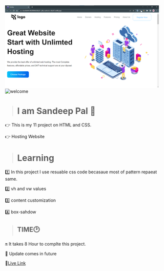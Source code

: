 ![thumbnail](./images/thumbnail.png)
![welcome](https://img.shields.io/badge/Hello-Welcome-brightgreen)

> # I am Sandeep Pal 🙏
👉 This is my 11 project on HTML and CSS.

👉 Hosting Website 

> # Learning
1️⃣ In this project I use resuable css code 
 becasaue most of pattern repaeat same.

2️⃣ vh and vw values

3️⃣ content customization 

4️⃣ box-sahdow 




> ## TIME🕑

🔛 It takes 8 Hour to complte this project.



🔁 Update comes in future 


🔗[Live Link](https://fluffy-selkie-6cd46c.netlify.app/)

